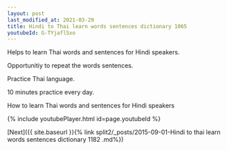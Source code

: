 ```yaml
---
layout: post
last_modified_at: 2021-03-29
title: Hindi to Thai learn words sentences dictionary 1065 
youtubeId: G-TYjaflSxo
---
```

 
 
Helps to learn Thai words and sentences for Hindi speakers.

Opportunitiy to repeat the words sentences. 

Practice Thai language. 
 
10 minutes practice every day. 
 
How to learn Thai words and sentences for Hindi speakers 
 
{% include youtubePlayer.html id=page.youtubeId %}
 
 
[Next]({{ site.baseurl }}{% link  split2/_posts/2015-09-01-Hindi to thai learn words sentences dictionary 1182 .md%})
 
